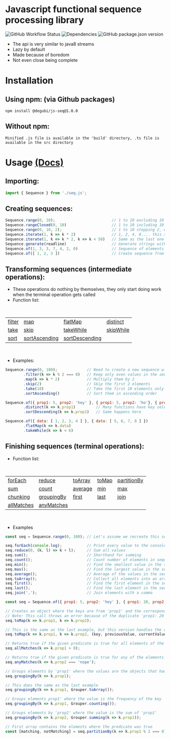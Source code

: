 # Javascript functional sequence processing library
![GitHub Workflow Status](https://img.shields.io/github/workflow/status/degubi/js-seq/Run%20tests?label=Build)
![Dependencies](https://img.shields.io/badge/dependencies-none-green.svg?label=Dependencies)
![GitHub package.json version](https://img.shields.io/github/package-json/v/degubi/Js-Seq?color=orange&label=Npm%20Version)

- The api is very similar to java8 streams
- Lazy by default
- Made because of boredom
- Not even close being complete

# Installation
## Using npm: (via Github packages)

```npm install @degubi/js-seq@1.0.0```
<br>

## Without npm:

```Minified .js file is available in the 'build' directory, .ts file is available in the src directory```
<br>

# Usage <a href = "https://degubi.github.io/Js-Seq/">(Docs)</a>
## Importing:

```javascript
import { Sequence } from './seq.js';
```
## Creating sequences:
```javascript
Sequence.range(0, 10);                         // 1 to 10 excluding 10
Sequence.rangeClosed(0, 10)                    // 1 to 10 including 10
Sequence.range(0, 10, 2);                      // 1 to 10 stepping 2, excluding 10
Sequence.iterate(1, k => k * 2)                // 1, 2, 4, 8.... this sequence is infinite
Sequence.iterate(1, k => k * 2, k => k < 50)   // Same as the last one but taking values less than 50 (same as doing a takeWhile)
Sequence.generate(readline)                    // Generate strings with reading from console
Sequence.of(1, 3, 3, 7, 4, 2, 0)               // Sequence of elements
Sequence.of([ 1, 2, 3 ])                       // Create sequence from array
```

## Transforming sequences (intermediate operations):
- These operations do nothing by themselves, they only start doing work when the terminal operation gets called
- Function list:

<br>
<table>
    <tr>
        <td><a href = "https://degubi.github.io/Js-Seq/classes/sequence.html#filter">filter</a></td>
        <td><a href = "https://degubi.github.io/Js-Seq/classes/sequence.html#map">map</a></td>
        <td><a href = "https://degubi.github.io/Js-Seq/classes/sequence.html#flatmap">flatMap</a></td>
        <td><a href = "https://degubi.github.io/Js-Seq/classes/sequence.html#distinct">distinct</a></td>
    </tr>
    <tr>
        <td><a href = "https://degubi.github.io/Js-Seq/classes/sequence.html#take">take</a></td>
        <td><a href = "https://degubi.github.io/Js-Seq/classes/sequence.html#skip">skip</a></td>
        <td><a href = "https://degubi.github.io/Js-Seq/classes/sequence.html#takewhile">takeWhile</a></td>
        <td><a href = "https://degubi.github.io/Js-Seq/classes/sequence.html#skipwhile">skipWhile</a></td>
    </tr>
    <tr>
        <td><a href = "https://degubi.github.io/Js-Seq/classes/sequence.html#sort">sort</a></td>
        <td><a href = "https://degubi.github.io/Js-Seq/classes/sequence.html#sortascending">sortAscending</a></td>
        <td><a href = "https://degubi.github.io/Js-Seq/classes/sequence.html#sortdescending">sortDescending</a></td>
        <td></td>
    </tr>
</table>
<br>

- Examples:

```javascript
Sequence.range(0, 100);             // Need to create a new sequence with every new pipeline
        .filter(k => k % 2 === 0)   // Keep only even values in the sequence
        .map(k => k * 2)            // Multiply them by 2
        .skip(2)                    // Skip the first 2 elements
        .take(10)                   // Take the first 10 elements only
        .sortAscending()            // Sort them in ascending order

Sequence.of({ prop1: 5, prop2: 'hey' }, { prop1: 5, prop2: 'ho'}, { prop1: 20, prop2: 'hi' })
        .distinct(k => k.prop1)         // Many functions have key selecting overloads, default is always identity
        .sortDescending(k => k.prop1)   // Same happens here

Sequence.of({ data: [ 1, 2, 3, 4 ] }, { data: [ 5, 6, 7, 8 ] })
        .flatMap(k => k.data)
        .takeWhile(k => k < 6)
```

## Finishing sequences (terminal operations):
- Function list:

<br>
<table>
    <tr>
        <td><a href = "https://degubi.github.io/Js-Seq/classes/sequence.html#foreach">forEach</a></td>
        <td><a href = "https://degubi.github.io/Js-Seq/classes/sequence.html#reduce">reduce</a></td>
        <td><a href = "https://degubi.github.io/Js-Seq/classes/sequence.html#toarray">toArray</a></td>
        <td><a href = "https://degubi.github.io/Js-Seq/classes/sequence.html#tomap">toMap</a></td>
        <td><a href = "https://degubi.github.io/Js-Seq/classes/sequence.html#partitionby">partitionBy</a></td>
    </tr>
    <tr>
        <td><a href = "https://degubi.github.io/Js-Seq/classes/sequence.html#sum">sum</a></td>
        <td><a href = "https://degubi.github.io/Js-Seq/classes/sequence.html#count">count</a></td>
        <td><a href = "https://degubi.github.io/Js-Seq/classes/sequence.html#average">average</a></td>
        <td><a href = "https://degubi.github.io/Js-Seq/classes/sequence.html#min">min</a></td>
        <td><a href = "https://degubi.github.io/Js-Seq/classes/sequence.html#max">max</a></td>
    </tr>
    <tr>
        <td><a href = "https://degubi.github.io/Js-Seq/classes/sequence.html#chunking">chunking</a></td>
        <td><a href = "https://degubi.github.io/Js-Seq/classes/sequence.html#groupingby">groupingBy</a></td>
        <td><a href = "https://degubi.github.io/Js-Seq/classes/sequence.html#first">first</a></td>
        <td><a href = "https://degubi.github.io/Js-Seq/classes/sequence.html#last">last</a></td>
        <td><a href = "https://degubi.github.io/Js-Seq/classes/sequence.html#join">join</a></td>
    </tr>
    <tr>
        <td><a href = "https://degubi.github.io/Js-Seq/classes/sequence.html#allmatches">allMatches</a></td>
        <td><a href = "https://degubi.github.io/Js-Seq/classes/sequence.html#anymatches">anyMatches</a></td>
    </tr>
</table>
<br>

- Examples

```javascript
const seq = Sequence.range(0, 100); // Let's assume we recreate this sequence every time

seq.forEach(console.log);           // Print every value to the console
seq.reduce(0, (k, l) => k + l);     // Sum all values
seq.sum();                          // Shorthand for summing
seq.count();                        // Count number of elements in sequence
seq.min();                          // Find the smallest value in the sequence, has key selector overload
seq.max();                          // Find the largest value in the sequence, has key selector overload
seq.average();                      // Average of the values in the sequence
seq.toArray();                      // Collect all elements into an array
seq.first();                        // Find the first element in the sequence, this returns the element or null
seq.last();                         // Find the last element in the sequence, this returns the element or null
seq.join(',');                      // Join elements with a comma

const seq = Sequence.of({ prop1: 5, prop2: 'hey' }, { prop1: 20, prop2: 'hi' }, { prop1: 20, prop2: 'hey' });

// Creates an object where the keys are from 'prop1' and the corresponding values are from 'prop2'
// Note: This call throws an error because of the duplicate 'prop1: 20' key
seq.toMap(k => k.prop1, k => k.prop2);

// This is the same as the last example, but this version handles the duplicate key problem by keeping the first value
seq.toMap(k => k.prop1, k => k.prop2, (key, previousValue, currentValue) => previousValue);

// Returns true if the given predicate is true for all elements of the sequence
seq.allMatches(k => k.prop1 > 0);

// Returns true if the given predicate is true for any of the elements of the sequence
seq.anyMatches(k => k.prop2 === 'nope');

// Groups elements by 'prop1' where the values are the objects that had the same key
seq.groupingBy(k => k.prop1);

// This does the same as the last example
seq.groupingBy(k => k.prop1, Grouper.toArray());

// Groups elements prop1' where the value is the frequency of the key
seq.groupingBy(k => k.prop1, Grouper.counting());

// Groups elements by 'prop2' where the value is the sum of 'prop1'
seq.groupingBy(k => k.prop2, Grouper.summing(k => k.prop1));

// First array contains the elements where the predicate was true
const [matching, notMatching] = seq.partitionBy(k => k.prop1 % 2 === 0);
```